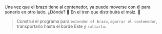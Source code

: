 <gs-attire attire-url="https://raw.githubusercontent.com/MumukiProject/mumuki-guia-gobstones-brazos-roboticos/master/assets/attires/config_1581000611416.json"></gs-attire>

<gs-toolbox toolbox-url="https://raw.githubusercontent.com/MumukiProject/mumuki-guia-gobstones-brazos-roboticos/master/assets/toolbox_1581090983723.xml"></gs-toolbox>

Una vez que el brazo tiene al contenedor, ya puede moverse con él para ponerlo en otro lado. ¿Dónde? :thinking: En el tren que distribuirá el maíz. :steam_locomotive:

> Construí el programa para `extender el brazo`, `agarrar el contenedor`, transportarlo hasta el borde Este y `soltarlo`.